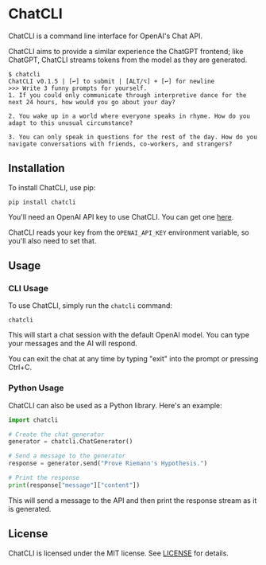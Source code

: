 # ChatCLI

ChatCLI is a command line interface for OpenAI's Chat API.

 ChatCLI aims to provide a similar experience the ChatGPT frontend; like ChatGPT, ChatCLI streams tokens from the model as they are generated.

```console
$ chatcli
ChatCLI v0.1.5 | [↩] to submit | [ALT/⌥] + [↩] for newline
>>> Write 3 funny prompts for yourself.
1. If you could only communicate through interpretive dance for the next 24 hours, how would you go about your day?

2. You wake up in a world where everyone speaks in rhyme. How do you adapt to this unusual circumstance?

3. You can only speak in questions for the rest of the day. How do you navigate conversations with friends, co-workers, and strangers?
```

## Installation

To install ChatCLI, use pip:

```
pip install chatcli
```

You'll need an OpenAI API key to use ChatCLI. You can get one [here](https://beta.openai.com/).

ChatCLI reads your key from the `OPENAI_API_KEY` environment variable, so you'll also need to set that.

## Usage

### CLI Usage

To use ChatCLI, simply run the `chatcli` command:

```
chatcli
```

This will start a chat session with the default OpenAI model. You can type your messages and the AI will respond.

You can exit the chat at any time by typing "exit" into the prompt or pressing Ctrl+C.

### Python Usage

ChatCLI can also be used as a Python library. Here's an example:

```python
import chatcli

# Create the chat generator
generator = chatcli.ChatGenerator()

# Send a message to the generator
response = generator.send("Prove Riemann's Hypothesis.")

# Print the response
print(response["message"]["content"])
```

This will send a message to the API and then print the response stream as it is generated.

## License

ChatCLI is licensed under the MIT license. See [LICENSE](LICENSE) for details.
